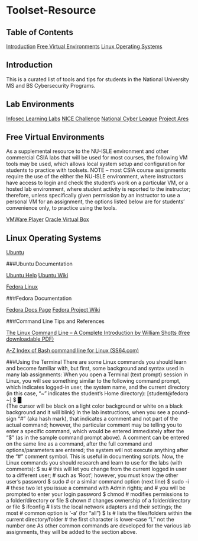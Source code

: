 # Toolset-Resource
## Table of Contents


[Introduction](#intro)
[Free Virtual Environments](#virtual)
[Linux Operating Systems](#Linux)



## Introduction <a name="intro"></a>
This is a curated list of tools and tips for students in the National University MS and BS Cybersecurity Programs.

## Lab Environments

[Infosec Learning Labs](https://www.infoseclearning.com/index.aspx )
[NICE Challenge](https://www.nice-challenge.com/ )
[National Cyber League](https://www.nationalcyberleague.org/ )
[Project Ares](https://edu-apprentice1.ares.circadence.com/)


## Free Virtual Environments <a name="virtual"></a>

As a supplemental resource to the NU-ISLE environment and other commercial CSIA labs that will be used for most courses, the following VM tools may be used, which allows local system setup and configuration for students to practice with toolsets.  NOTE – most CSIA course assignments require the use of the either the NU-ISLE environment, where instructors have access to login and check the student’s work on a particular VM, or a hosted lab environment, where student activity is reported to the instructor; therefore, unless specifically given permission by an instructor to use a personal VM for an assignment, the options listed below are for students’ convenience only, to practice using the tools.

[VMWare Player](http://www.vmware.com/products/player/playerpro-evaluation.html)
[Oracle Virtual Box](https://www.virtualbox.org/ )


## Linux Operating Systems <a name="Linux"></a>

[Ubuntu](http://www.ubuntu.com/) 

###Ubuntu Documentation

[Ubuntu Help](https://help.ubuntu.com/)
[Ubuntu Wiki](https://wiki.ubuntu.com/)

[Fedora Linux](https://www.virtualbox.org/ )

###Fedora Documentation

[Fedora Docs Page](https://docs-old.fedoraproject.org/en-US/index.html)
[Fedora Project Wiki](https://fedoraproject.org/wiki/Fedora_Project_Wiki)

###Command Line Tips and References

[The Linux Command Line – A Complete Introduction by William Shotts (free downloadable PDF)]( http://linuxcommand.org/tlcl.php )

[A-Z Index of Bash command line for Linux (SS64.com)](http://ss64.com/bash/ )

###Using the Terminal
There are some Linux commands you should learn and become familiar with, but first, some background and syntax used in many lab assignments: 
When you open a Terminal (text prompt) session in Linux, you will see something similar to 
the following command prompt, which indicates logged-in user, the system name, and the 
current directory (in this case, “~” indicates the student’s Home directory): 
 [student@fedora ~] $ █     
{The cursor will be black on a light color background or white on a black background and it will blink} 
In the lab instructions, when you see a pound-sign “#” (aka hash mark), that indicates a comment and not part of the actual command; however, the particular comment may be telling you to enter a specific command, which would be entered immediately after the “$” (as in the sample command prompt above).  A comment can be entered on the same line as a command, after the full command and options/parameters are entered; the system will not execute anything after the “#” comment symbol.  This is useful in documenting scripts. 
Now, the Linux commands you should research and learn to use for the labs (with comments): 
$ su  # this will let you change from the current logged in user to a different user; 
 \# such as ‘Root’; however, you must know the other user’s password 
  $ sudo <command>  # or a similar command option (next line) 
$ sudo -i <command>  # these two let you issue a command with Admin rights; and 
    # you will be prompted to enter your login password 
$ chmod <options>  # modifies permissions to a folder/directory or file 
$ chown <options>  # changes ownership of a folder/directory or file 
$ ifconfig <options>  # lists the local network adapters and their settings; the most 
    # common option is ‘-a’ (for “all”) 
$ ls    # lists the files/folders within the current directory/folder 
    # the first character is lower-case “L” not the number one 
As other common commands are developed for the various lab assignments, they will be added to the section above. 





